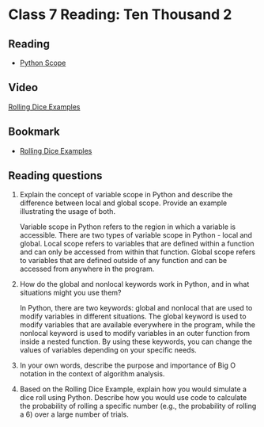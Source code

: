 # Class 7 Reading: Ten Thousand 2

## Reading

- [Python Scope](https://realpython.com/python-scope-legb-rule/)

## Video

[Rolling Dice Examples](https://artofproblemsolving.com/wiki/index.php/Basic_Programming_With_Python#Program_Example_1_3)

## Bookmark

- [Rolling Dice Examples](https://artofproblemsolving.com/wiki/index.php/Basic_Programming_With_Python#Program_Example_1_3)

## Reading questions

1. Explain the concept of variable scope in Python and describe the difference between local and global scope. Provide an example illustrating the usage of both.

    Variable scope in Python refers to the region in which a variable is accessible. There are two types of variable scope in Python - local and global. Local scope refers to variables that are defined within a function and can only be accessed from within that function. Global scope refers to variables that are defined outside of any function and can be accessed from anywhere in the program.

2. How do the global and nonlocal keywords work in Python, and in what situations might you use them?

    In Python, there are two keywords: global and nonlocal that are used to modify variables in different situations. The global keyword is used to modify variables that are available everywhere in the program, while the nonlocal keyword is used to modify variables in an outer function from inside a nested function. By using these keywords, you can change the values of variables depending on your specific needs.

3. In your own words, describe the purpose and importance of Big O notation in the context of algorithm analysis.

4. Based on the Rolling Dice Example, explain how you would simulate a dice roll using Python. Describe how you would use code to calculate the probability of rolling a specific number (e.g., the probability of rolling a 6) over a large number of trials.
